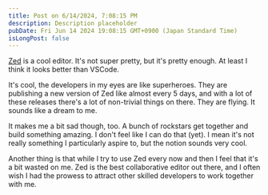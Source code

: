 ```yaml
---
title: Post on 6/14/2024, 7:08:15 PM
description: Description placeholder
pubDate: Fri Jun 14 2024 19:08:15 GMT+0900 (Japan Standard Time)
isLongPost: false
---
```

[Zed](https://github.com/zed-industries/zed) is a cool editor. It's not super pretty, but it's pretty enough. At least I think it looks better than VSCode. 

It's cool, the developers in my eyes are like superheroes. They are publishing a new version of Zed like almost every 5 days, and with a lot of these releases there's a lot of non-trivial things on there. They are flying. It sounds like a dream to me. 

It makes me a bit sad though, too. A bunch of rockstars get together and build something amazing. I don't feel like I can do that (yet). I mean it's not really something I particularly aspire to, but the notion sounds very cool. 

Another thing is that while I try to use Zed every now and then I feel that it's a bit wasted on me. Zed is the best collaborative editor out there, and I often wish I had the prowess to attract other skilled developers to work together with me. 